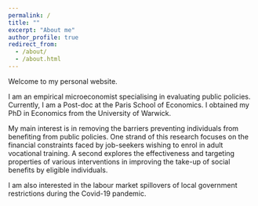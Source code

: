 ```yaml
---
permalink: /
title: ""
excerpt: "About me"
author_profile: true
redirect_from: 
  - /about/
  - /about.html
---
```


Welcome to my personal website.  

I am an empirical microeconomist specialising in evaluating public policies. Currently, I am a Post-doc at the Paris School of Economics. I obtained my PhD in Economics from the University of Warwick.

My main interest is in removing the barriers preventing individuals from benefiting from public policies. One strand of this research focuses on the financial constraints faced by job-seekers wishing to enrol in adult vocational training. A second explores the effectiveness and targeting properties of various interventions in improving the take-up of social benefits by eligible individuals.

I am also interested in the labour market spillovers of local government restrictions during the Covid-19 pandemic.

